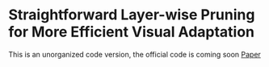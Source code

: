 # Straightforward Layer-wise Pruning for More Efficient Visual Adaptation
This is an unorganized code version, the official code is coming soon
[Paper](http://arxiv.org/abs/2407.14330)

